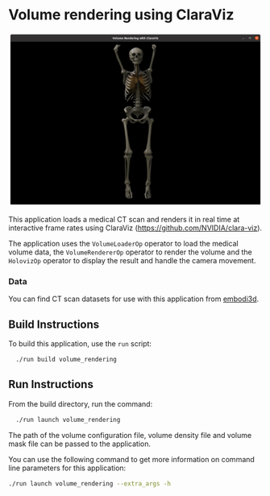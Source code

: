 # Volume rendering using ClaraViz

![](screenshot.png)<br>

This application loads a medical CT scan and renders it in real time at interactive frame rates using ClaraViz (https://github.com/NVIDIA/clara-viz).

The application uses the `VolumeLoaderOp` operator to load the medical volume data, the `VolumeRendererOp` operator to render the volume and the `HolovizOp` operator to display the result and handle the camera movement.

### Data

You can find CT scan datasets for use with this application from [embodi3d](https://www.embodi3d.com/).


## Build Instructions

To build this application, use the ```run``` script:

```bash
  ./run build volume_rendering
```

## Run Instructions

From the build directory, run the command:

```bash
  ./run launch volume_rendering
```

The path of the volume configuration file, volume density file and volume mask file can be passed to the application.

You can use the following command to get more information on command line parameters for this application:

```bash
./run launch volume_rendering --extra_args -h
```
